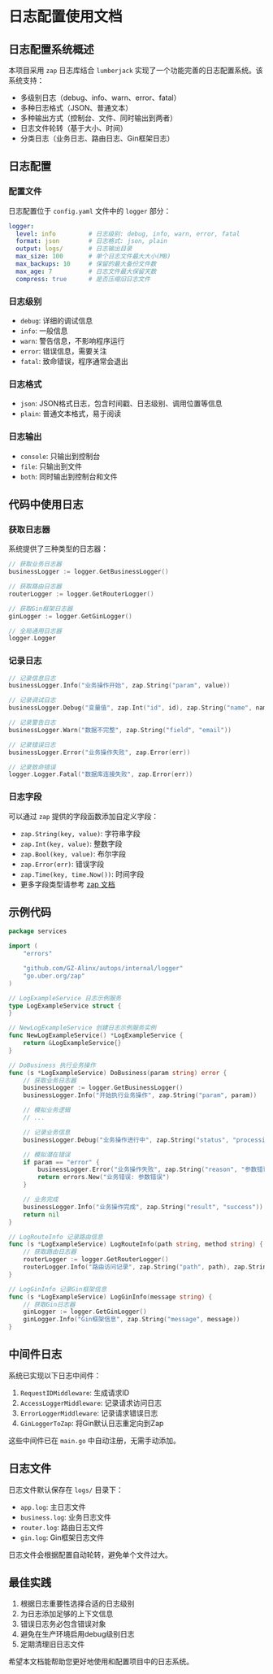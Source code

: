 # 日志配置使用文档

## 日志配置系统概述

本项目采用 `zap` 日志库结合 `lumberjack` 实现了一个功能完善的日志配置系统。该系统支持：

- 多级别日志（debug、info、warn、error、fatal）
- 多种日志格式（JSON、普通文本）
- 多种输出方式（控制台、文件、同时输出到两者）
- 日志文件轮转（基于大小、时间）
- 分类日志（业务日志、路由日志、Gin框架日志）

## 日志配置

### 配置文件

日志配置位于 `config.yaml` 文件中的 `logger` 部分：

```yaml
logger:
  level: info         # 日志级别: debug, info, warn, error, fatal
  format: json        # 日志格式: json, plain
  output: logs/       # 日志输出目录
  max_size: 100       # 单个日志文件最大大小(MB)
  max_backups: 10     # 保留的最大备份文件数
  max_age: 7          # 日志文件最大保留天数
  compress: true      # 是否压缩旧日志文件
```

### 日志级别

- `debug`: 详细的调试信息
- `info`: 一般信息
- `warn`: 警告信息，不影响程序运行
- `error`: 错误信息，需要关注
- `fatal`: 致命错误，程序通常会退出

### 日志格式

- `json`: JSON格式日志，包含时间戳、日志级别、调用位置等信息
- `plain`: 普通文本格式，易于阅读

### 日志输出

- `console`: 只输出到控制台
- `file`: 只输出到文件
- `both`: 同时输出到控制台和文件

## 代码中使用日志

### 获取日志器

系统提供了三种类型的日志器：

```go
// 获取业务日志器
businessLogger := logger.GetBusinessLogger()

// 获取路由日志器
routerLogger := logger.GetRouterLogger()

// 获取Gin框架日志器
ginLogger := logger.GetGinLogger()

// 全局通用日志器
logger.Logger
```

### 记录日志

```go
// 记录信息日志
businessLogger.Info("业务操作开始", zap.String("param", value))

// 记录调试日志
businessLogger.Debug("变量值", zap.Int("id", id), zap.String("name", name))

// 记录警告日志
businessLogger.Warn("数据不完整", zap.String("field", "email"))

// 记录错误日志
businessLogger.Error("业务操作失败", zap.Error(err))

// 记录致命错误
logger.Logger.Fatal("数据库连接失败", zap.Error(err))
```

### 日志字段

可以通过 `zap` 提供的字段函数添加自定义字段：

- `zap.String(key, value)`: 字符串字段
- `zap.Int(key, value)`: 整数字段
- `zap.Bool(key, value)`: 布尔字段
- `zap.Error(err)`: 错误字段
- `zap.Time(key, time.Now())`: 时间字段
- 更多字段类型请参考 [zap 文档](https://pkg.go.dev/go.uber.org/zap)

## 示例代码

```go
package services

import (
	"errors"

	"github.com/GZ-Alinx/autops/internal/logger"
	"go.uber.org/zap"
)

// LogExampleService 日志示例服务
type LogExampleService struct {
}

// NewLogExampleService 创建日志示例服务实例
func NewLogExampleService() *LogExampleService {
	return &LogExampleService{}
}

// DoBusiness 执行业务操作
func (s *LogExampleService) DoBusiness(param string) error {
	// 获取业务日志器
	businessLogger := logger.GetBusinessLogger()
	businessLogger.Info("开始执行业务操作", zap.String("param", param))

	// 模拟业务逻辑
	// ...

	// 记录业务信息
	businessLogger.Debug("业务操作进行中", zap.String("status", "processing"))

	// 模拟潜在错误
	if param == "error" {
		businessLogger.Error("业务操作失败", zap.String("reason", "参数错误"))
		return errors.New("业务错误: 参数错误")
	}

	// 业务完成
	businessLogger.Info("业务操作完成", zap.String("result", "success"))
	return nil
}

// LogRouteInfo 记录路由信息
func (s *LogExampleService) LogRouteInfo(path string, method string) {
	// 获取路由日志器
	routerLogger := logger.GetRouterLogger()
	routerLogger.Info("路由访问记录", zap.String("path", path), zap.String("method", method))
}

// LogGinInfo 记录Gin框架信息
func (s *LogExampleService) LogGinInfo(message string) {
	// 获取Gin日志器
	ginLogger := logger.GetGinLogger()
	ginLogger.Info("Gin框架信息", zap.String("message", message))
}
```

## 中间件日志

系统已实现以下日志中间件：

1. `RequestIDMiddleware`: 生成请求ID
2. `AccessLoggerMiddleware`: 记录请求访问日志
3. `ErrorLoggerMiddleware`: 记录请求错误日志
4. `GinLoggerToZap`: 将Gin默认日志重定向到Zap

这些中间件已在 `main.go` 中自动注册，无需手动添加。

## 日志文件

日志文件默认保存在 `logs/` 目录下：

- `app.log`: 主日志文件
- `business.log`: 业务日志文件
- `router.log`: 路由日志文件
- `gin.log`: Gin框架日志文件

日志文件会根据配置自动轮转，避免单个文件过大。

## 最佳实践

1. 根据日志重要性选择合适的日志级别
2. 为日志添加足够的上下文信息
3. 错误日志务必包含错误对象
4. 避免在生产环境启用debug级别日志
5. 定期清理旧日志文件

希望本文档能帮助您更好地使用和配置项目中的日志系统。